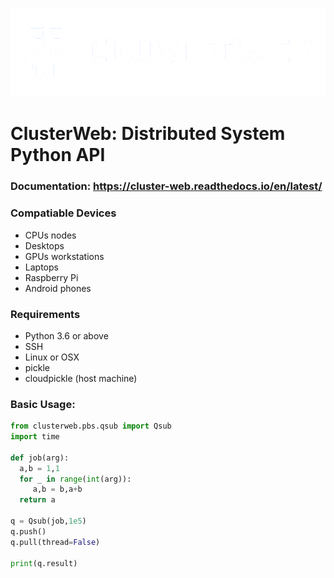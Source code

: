 ![alt text](./docs/source/images/logo.png?raw=true "Icon")

# ClusterWeb: Distributed System Python API

### Documentation: <https://cluster-web.readthedocs.io/en/latest/>

### Compatiable Devices

- CPUs nodes
- Desktops 
- GPUs workstations
- Laptops
- Raspberry Pi
- Android phones


### Requirements

- Python 3.6 or above
- SSH
- Linux or OSX
- pickle
- cloudpickle (host machine)


### Basic Usage:

```python
from clusterweb.pbs.qsub import Qsub
import time

def job(arg):
  a,b = 1,1
  for _ in range(int(arg)):
     a,b = b,a+b
  return a 

q = Qsub(job,1e5)
q.push()
q.pull(thread=False)

print(q.result)
```
